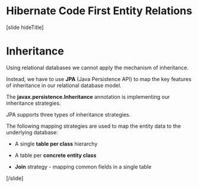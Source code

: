 # Hibernate Code First Entity Relations

[slide hideTitle]

# Inheritance

Using relational databases we cannot apply the mechanism of inheritance. 

Instead, we have to use **JPA** (Java Persistence API) to map the key features of inheritance in our relational database model.

The **javax.persistence.Inheritance** annotation is implementing our inheritance strategies.

JPA supports three types of inheritance strategies.

The following mapping strategies are used to map the entity data to the underlying database:

- A single **table per class** hierarchy

- A table per **concrete entity class**

- **Join** strategy - mapping common fields in a single table

[/slide]

